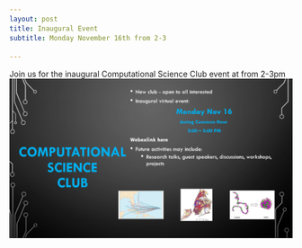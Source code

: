 ```yaml
---
layout: post
title: Inaugural Event
subtitle: Monday November 16th from 2-3

---
```

Join us for the inaugural Computational Science Club event at [<webexlink here>](webex.com) from 2-3pm
![](/assets/img/flier.png)
